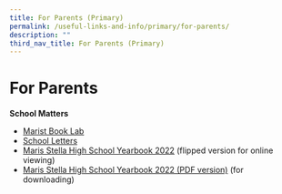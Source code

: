 ```yaml
---
title: For Parents (Primary)
permalink: /useful-links-and-info/primary/for-parents/
description: ""
third_nav_title: For Parents (Primary)
---
```

# For Parents

**School Matters**


*   [Marist Book Lab](/useful-links-and-info/primary/for-parents/marist-book-lab/)
*   [School Letters](/useful-links-and-info/primary/for-parents/school-letters/)
*   [Maris Stella High School Yearbook 2022](https://online.fliphtml5.com/obrr/bzwk/) (flipped version for online viewing)
*   [Maris Stella High School Yearbook 2022 (PDF version)](https://drive.google.com/drive/folders/1VzplTkc2C99Mayk_-I91pcomXjtMC79u) (for downloading)